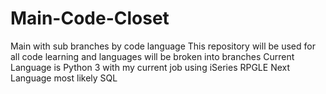 # Main-Code-Closet
Main with sub branches by code language
This repository will be used for all code learning and languages will be broken into branches
Current Language is Python 3 with my current job using iSeries RPGLE
Next Language most likely SQL
